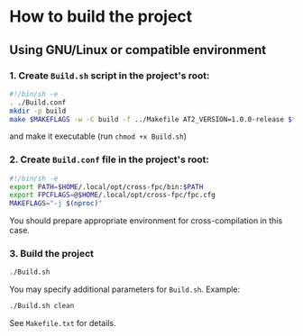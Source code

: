 # How to build the project

## Using GNU/Linux or compatible environment

### 1. Create `Build.sh` script in the project's root:

```bash
#!/bin/sh -e
. ./Build.conf
mkdir -p build
make $MAKEFLAGS -w -C build -f ../Makefile AT2_VERSION=1.0.0-release $*
```

and make it executable (run `chmod +x Build.sh`)

### 2. Create `Build.conf` file in the project's root:

```bash
#!/bin/sh -e
export PATH=$HOME/.local/opt/cross-fpc/bin:$PATH
export FPCFLAGS=@$HOME/.local/opt/cross-fpc/fpc.cfg
MAKEFLAGS="-j $(nproc)"
```

You should prepare appropriate environment for cross-compilation in this case.

### 3. Build the project

```bash
./Build.sh
```

You may specify additional parameters for `Build.sh`. Example:

```bash
./Build.sh clean
```

See `Makefile.txt` for details.
